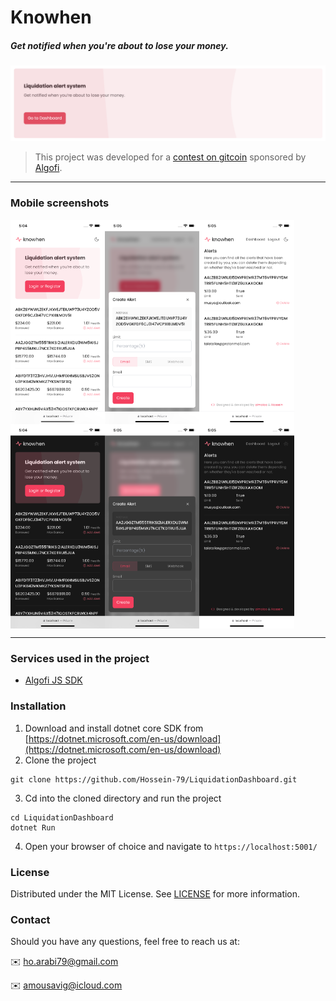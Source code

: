 # Knowhen
##### Get notified when you're about to lose your money.

![knowhen](/readme/hero.png)
> This project was developed for a [contest on gitcoin](https://gitcoin.co/issue/algofiorg/algofi-gitcoin/1/100028540) sponsored by [Algofi](https://algofi.org).
---
### Mobile screenshots
<div style="display:flex;">
  <img src="/readme/01.png" width="30%" />
  <img src="/readme/02.png"  width="30%" />
  <img src="/readme/03.png" width="30%" />
</div>
<div style="display:flex">
  <img src="/readme/04.png" width="30%" />
  <img src="/readme/05.png"  width="30%" />
  <img src="/readme/06.png" width="30%" />
</div>

---
### Services used in the project
* [Algofi JS SDK](https://github.com/Algofiorg/algofi-js-sdk)

### Installation
1. Download and install dotnet core SDK from [https://dotnet.microsoft.com/en-us/download](https://dotnet.microsoft.com/en-us/download)
2. Clone the project
```
git clone https://github.com/Hossein-79/LiquidationDashboard.git
```
3. Cd into the cloned directory and run the project
```
cd LiquidationDashboard
dotnet Run
```
4. Open your browser of choice and navigate to `https://localhost:5001/`

### License
Distributed under the MIT License. See [LICENSE](/LICENSE) for more information.

### Contact
Should you have any questions, feel free to reach us at:

✉️ [ho.arabi79@gmail.com](mailto:ho.arabi79@gmail.com)

✉️ [amousavig@icloud.com](mailto:amousavig@icloud.com)

